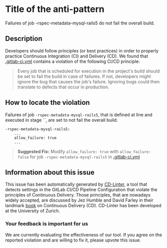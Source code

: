 
# Title of the anti-pattern
Failures of job -rspec-metadata-mysql-rails5 do not fail the overall build.

## Description
Developers should follow principles (or best practices) in order to properly practice Continuous Integration (CI) and Delivery (CD).
We found that [.gitlab-ci.yml](https://gitlab.com/bachtungvantung/gitlab-ce/blob/master/.gitlab-ci.yml) contains a violation of the following CI/CD principle:

> Every job that is scheduled for execution in the project's build should be set to fail the build in case of failures.
If not, developers might ignore the bug that causes the job's failure. Ignoring bugs could then translate to defects that occur in production.

## How to locate the violation
Failures of job `-rspec-metadata-mysql-rails5`, that is defined at line  and executed in stage ``, are set to not fail the overall build.

```
-rspec-metadata-mysql-rails5:
    ...
    allow_failure: true
    ...
```

> **Suggested Fix:** Modify ```allow_failure: true``` with ```allow_failure: false``` for job `-rspec-metadata-mysql-rails5` in [.gitlab-ci.yml](https://gitlab.com/bachtungvantung/gitlab-ce/blob/master/.gitlab-ci.yml)

## Information about this issue

This issue has been automatically generated by [CD-Linter](https://gitlab.com/Jancso/configuration-analytics), a tool that detects settings in the GitLab CI/CD Pipeline Configuration that violate the principles of Continuous Delivery. Those principles, that are nowadays widely accepted, are discussed by Jez Humble and David Farley in their landmark [book](https://www.oreilly.com/library/view/continuous-delivery-reliable/9780321670250/) on Continuous Delivery (CD). CD-Linter has been developed at the University of Zurich.

### Your feedback is important for us
We are currently evaluating the effectiveness of our tool. If you agree on the reported violation and are willing to fix it, please upvote this issue.